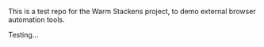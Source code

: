 This is a test repo for the Warm Stackens project, to demo external browser automation tools.

Testing...
